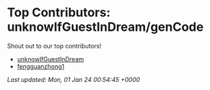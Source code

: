 # Top Contributors: unknowIfGuestInDream/genCode
Shout out to our top contributors!

- [unknowIfGuestInDream](https://github.com/unknowIfGuestInDream)
- [fengguanzhong1](https://github.com/fengguanzhong1)


_Last updated: Mon, 01 Jan 24 00:54:45 +0000_